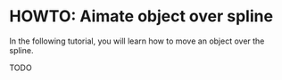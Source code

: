 # HOWTO: Aimate object over spline

In the following tutorial, you will learn how to move an object over the spline.

TODO
